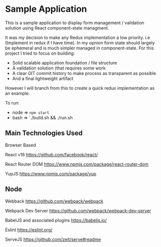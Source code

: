 # Sample Application

This is a sample application to display form management / validation solution using React component-state managment.

It was my decision to make any Redux implementation a low priority. i.e (Implement in redux if I have time). 
In my opnion form state should largely be ephemeral and is much simpler managed in component-state. For this project I tried to focus on building:

  - Solid scalable application foundation / file structure
  - A validation solution (that requires some work
  - A clear GIT commit history to make process as transparent as possible
  - And a final lightweight artifact

However I will branch from this to create a quick redux implementation as an example.

To run:
  - node => `npm start`
  - bash => `./build.sh && ./run.sh

## Main Technologies Used
Browser Based

React v16
https://github.com/facebook/react/

React Router DOM
https://www.npmjs.com/package/react-router-dom

YupJS 
https://www.npmjs.com/package/yup

## Node
Webback
https://github.com/webpack/webpack

Webpack Dev Server
https://github.com/webpack/webpack-dev-server

BabelJS and associated plugins
https://babeljs.io/

Eslint
https://eslint.org/

ServeJS
https://github.com/zeit/serve#readme
